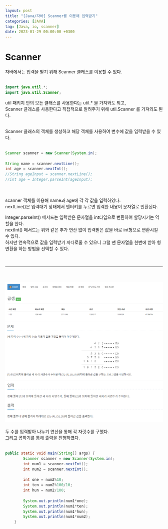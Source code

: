 ```yaml
---
layout: post
title: "[Java/자바] Scanner를 이용해 입력받기"
categories: [JAVA]
tag: [Java, io, scanner]
date: 2023-01-29 00:00:00 +0300
---
```

# Scanner
자바에서는 입력을 받기 위해 Scanner 클래스를 이용할 수 있다.<br><br>
```java
import java.util.*;
import java.util.Scanner;
```
util 패키지 안의 모든 클래스를 사용한다는 util.* 을 가져와도 되고,<br>
Scanner 클래스를 사용한다고 직접적으로 알려주기 위해 util.Scanner 를 가져와도 된다.<br><br>

Scanner 클래스의 객체를 생성하고 해당 객체를 사용하여 변수에 값을 입력받을 수 있다.<br><br>

```java
Scanner scanner = new Scanner(System.in);

String name = scanner.nextLine();
int age = scanner.nextInt();
//String ageInput = scanner.nextLine();
//int age = Integer.parseInt(ageInput);
```

<br><br>
scanner 객체를 이용해 name과 age에 각 각 값을 입력하였다.<br>
nextLine()은 입력대기 상태에서 엔터키를 누르면 입력한 내용이 문자열로 반환된다.

 

Integer.parseInt() 메서드는 입력받은 문자열을 int타입으로 변환하여 할당시키는 역할을 한다.<br>
nextInt() 메서드는 위와 같은 추가 연산 없이 입력받은 값을 바로 int형으로 변환시킬 수 있다.<br>
하지만 연속적으로 값을 입력받기 까다로울 수 있으니 그럴 땐 문자열을 한번에 받아 형변환을 하는 방법을 선택할 수 있다.<br><br><br>

---
<br><br>
![image](../../assets/img/BOJ/2588_1.png)
![image](../../assets/img/BOJ/2588_2.png)
![image](../../assets/img/BOJ/2588_3.png)
<br><br>
두 수를 입력받아 나누기 연산을 통해 각 자릿수를 구했다.<br>
그리고 곱하기를 통해 출력을 진행하였다.
<br><br>
```java
public static void main(String[] args) {
        Scanner scanner = new Scanner(System.in);
        int num1 = scanner.nextInt();
        int num2 = scanner.nextInt();

        int one = num2%10;
        int ten = num2%100/10;
        int hun = num2/100;

        System.out.println(num1*one);
        System.out.println(num1*ten);
        System.out.println(num1*hun);
        System.out.println(num1*num2);
    }
```